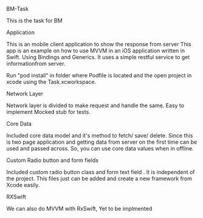 BM-Task

This is the task for BM

Application

This is an mobile client application to show the response from server This app is an example on how to use MVVM in an iOS application written in Swift. Using Bindings and Generics. It uses a simple restful service to get informationfrom server.

Run "pod install" in folder where Podfile is located and the open project in xcode using the Task.xcworkspace.

Network Layer

Network layer is divided to make request and handle the same. Easy to implement Mocked stub for tests.

Core Data

Included core data model and it's method to fetch/ save/ delete. Since this is two page application and getting data from server on the first time can be used and passed across. So, you can use core data values when in offline.

Custom Radio button and form fields

Included custom radio button class and form text field . It is independent of the project. This files just can be added and create a new framework from Xcode easily.

RXSwift

We can also do MVVM with RxSwift, Yet to be implmented
